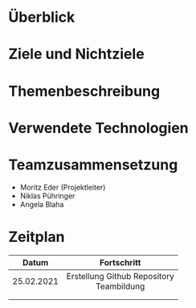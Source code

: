 # Überblick

# Ziele und Nichtziele

# Themenbeschreibung

# Verwendete Technologien

# Teamzusammensetzung
- Moritz Eder (Projektleiter)
- Niklas Pühringer
- Angela Blaha
# Zeitplan
| Datum | Fortschritt |
| :-----------: | :-----------: |
| 25.02.2021    | Erstellung Github Repository <br> Teambildung |
|               |                    |
|               |               |
